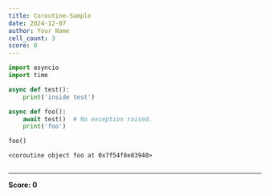 ```yaml
---
title: Coroutine-Sample
date: 2024-12-07
author: Your Name
cell_count: 3
score: 0
---
```


```python
import asyncio 
import time

async def test():
    print('inside test')

async def foo():
    await test()  # No exception raised.
    print('foo')
```


```python
foo()
```




    <coroutine object foo at 0x7f54f8e83940>




```python

```


---
**Score: 0**